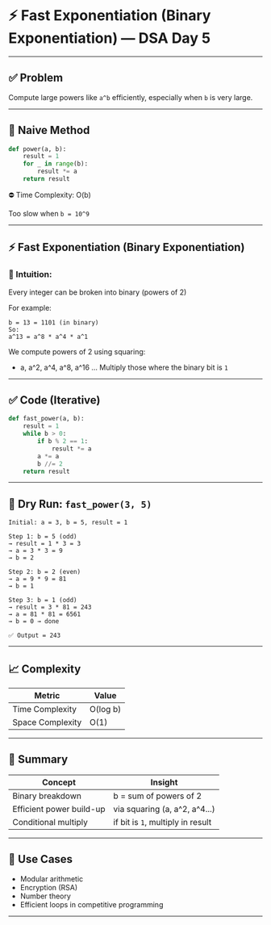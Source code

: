 # ⚡ Fast Exponentiation (Binary Exponentiation) — DSA Day 5

---

## ✅ Problem
Compute large powers like `a^b` efficiently, especially when `b` is very large.

---

## 🚫 Naive Method
```python
def power(a, b):
    result = 1
    for _ in range(b):
        result *= a
    return result
```
⛔ Time Complexity: O(b)

Too slow when `b = 10^9`

---

## ⚡ Fast Exponentiation (Binary Exponentiation)

### 🧠 Intuition:
Every integer can be broken into binary (powers of 2)

For example:
```
b = 13 = 1101 (in binary)
So:
a^13 = a^8 * a^4 * a^1
```
We compute powers of 2 using squaring:
- a, a^2, a^4, a^8, a^16 ...
Multiply those where the binary bit is `1`

---

## ✅ Code (Iterative)
```python
def fast_power(a, b):
    result = 1
    while b > 0:
        if b % 2 == 1:
            result *= a
        a *= a
        b //= 2
    return result
```

---

## 🔁 Dry Run: `fast_power(3, 5)`

```text
Initial: a = 3, b = 5, result = 1

Step 1: b = 5 (odd)
→ result = 1 * 3 = 3
→ a = 3 * 3 = 9
→ b = 2

Step 2: b = 2 (even)
→ a = 9 * 9 = 81
→ b = 1

Step 3: b = 1 (odd)
→ result = 3 * 81 = 243
→ a = 81 * 81 = 6561
→ b = 0 → done

✅ Output = 243
```

---

## 📈 Complexity
| Metric           | Value    |
|------------------|----------|
| Time Complexity  | O(log b) |
| Space Complexity | O(1)     |

---

## 🧠 Summary
| Concept                   | Insight                          |
|---------------------------|----------------------------------|
| Binary breakdown          | b = sum of powers of 2           |
| Efficient power build-up  | via squaring (a, a^2, a^4...)    |
| Conditional multiply      | if bit is `1`, multiply in result|

---

## 🔗 Use Cases
- Modular arithmetic
- Encryption (RSA)
- Number theory
- Efficient loops in competitive programming

---
